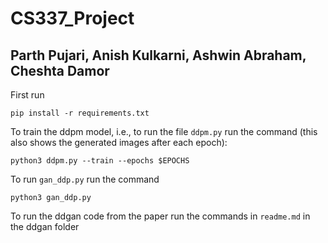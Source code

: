 # CS337_Project
## Parth Pujari, Anish Kulkarni, Ashwin Abraham, Cheshta Damor
First run
```
pip install -r requirements.txt
```
To train the ddpm model, i.e., to run the file ```ddpm.py``` run the command (this also shows the generated images after each epoch):
```
python3 ddpm.py --train --epochs $EPOCHS
```
To run ```gan_ddp.py``` run the command
```
python3 gan_ddp.py
```
To run the ddgan code from the paper run the commands in ```readme.md``` in the ddgan folder
